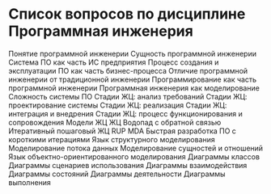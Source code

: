 # Список вопросов по дисциплине Программная инженерия


Понятие программной инженерии
Сущность программной инженерии
Система ПО как часть ИС предприятия
Процесс создания и эксплуатации ПО как часть бизнес-процесса
Отличие программной инженерии от традиционной инженерии
Программирование как часть программной инженерии
Программная инженерия как моделирование
Сложность системы ПО
Стадии ЖЦ: анализ требований
Стадии ЖЦ: проектирование системы
Стадии ЖЦ: реализация
Стадии ЖЦ: интеграция и внедрения
Стадии ЖЦ: процесс функционирования и сопровождения
Модели ЖЦ
ЖЦ Водопад с обратной связью
Итеративный пошаговый ЖЦ
RUP
MDA
Быстрая разработка ПО с короткими итерациями
Язык структурного моделирования
Моделирование потока данных
Моделирование сущностей и отношений
Язык объектно-ориентированного моделирования
Диаграммы классов
Диаграммы сценариев использования
Диаграммы взаимодействия
Диаграммы состояний
Диаграммы деятельности
Диаграммы выполнения
